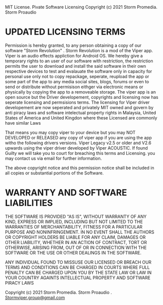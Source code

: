 MIT License. Pivate Software Licensing
Copyright (c) 2021 Storm Promedia. Storm Proaudio

# UPDATED LICENSING TERMS 

Permission is hereby granted, to any person obtaining a copy
of our software "Storm Revolution" . Storm Revolution is a mod of the Viper app.
Viper is an audio effects appliction for Android OS.
We hereby give a temporary rights to an user of our software with restriction,
the restriction permits the user to download and install the said software in their
own respective devices to test and evalauate the software only in capacity for
personal use only not to copy repackage, seperate, reupload the app or some part 
of the app to any media social sites, blogs, forums or even to send or distribute
without permisison eithger via electronic means or physically by copying the app
to a removeable storage. The viper app is an open source but the Driver developement,
copyrights and licensing now has seperate licensing and permsisions terms. The licensing 
for Viper driver developement are now seperated and privately MIT owned and govern 
by anti piracy laws and software intelectual property rights in Malaysia,
United States of America and United Kingdon where these Licensed are commonly 
have similar Laws

That means you may copy viper to your device but you may NOT DEVELOPED or RELEASED
any copy of viper app if you are using the app witho the following drivers versions.
Viper Legacy v2.5 or older and V2.6 upwards using the viper driver developed
by Viper ACOUSTIC. If found Guilty we will take you to court for breaching
this terms and Licensing. you may contact us via email for further information.

The above copyright notice and this permission notice shall be included in all
copies or substantial portions of the Software.

# WARRANTY AND SOFTWARE LIABILITIES

THE SOFTWARE IS PROVIDED "AS IS", WITHOUT WARRANTY OF ANY KIND, EXPRESS OR
IMPLIED, INCLUDING BUT NOT LIMITED TO THE WARRANTIES OF MERCHANTABILITY,
FITNESS FOR A PARTICULAR PURPOSE AND NONINFRINGEMENT. IN NO EVENT SHALL THE
AUTHORS OR COPYRIGHT HOLDERS BE LIABLE FOR ANY CLAIM, DAMAGES OR OTHER
LIABILITY, WHETHER IN AN ACTION OF CONTRACT, TORT OR OTHERWISE, ARISING FROM,
OUT OF OR IN CONNECTION WITH THE SOFTWARE OR THE USE OR OTHER DEALINGS IN THE
SOFTWARE.

ANY INDIVIDUAL FOUND TO MISSUSE OUR LICENSED OR BREACH OUR TERMS AND CONDITIONS 
CAN BE CHARGED IN COURTS WHERE FULL PENALTY CAN BE CHARGED UPON YOU BY
THE STATE LAW OR LAW IN YOUR COUNTRY AGAINTS INTELLECTUAL PROPERTY AND
SOFTWARE PIRACY LAWS

Copyright (c) 2021 Storm Promedia. Storm Proaudio . Stormviper.group@gmail.com

